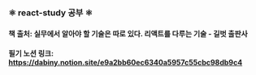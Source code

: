 ### ⚛️ react-study 공부 ⚛️
#### 책 출처: 실무에서 알아야 할 기술은 따로 있다. 리액트를 다루는 기술 - 길벗 출판사
#### 필기 노션 링크: https://dabiny.notion.site/e9a2bb60ec6340a5957c55cbc98db9c4
